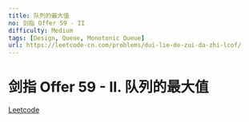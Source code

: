 ```yaml
---
title: 队列的最大值
no: 剑指 Offer 59 - II
difficulty: Medium
tags: [Design, Queue, Monotonic Queue]
url: https://leetcode-cn.com/problems/dui-lie-de-zui-da-zhi-lcof/
---
```


# 剑指 Offer 59 - II. 队列的最大值

[Leetcode](https://leetcode-cn.com/problems/dui-lie-de-zui-da-zhi-lcof/)

